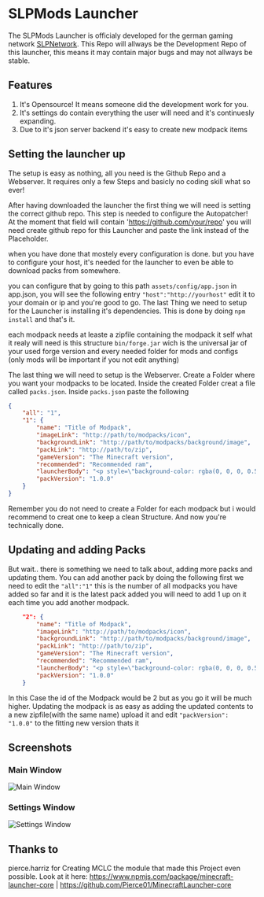 # SLPMods Launcher
The SLPMods Launcher is officialy developed for the german gaming network [SLPNetwork](https://slpnetwork.tk).
This Repo will allways be the Development Repo of this launcher, this means it may contain major bugs and may not allways be stable.

## Features
1. It's Opensource! It means someone did the development work for you.
2. It's settings do contain everything the user will need and it's continuesly expanding.
3. Due to it's json server backend it's easy to create new modpack items

## Setting the launcher up
The setup is easy as nothing, all you need is the Github Repo and a Webserver. It requires only a few Steps and basicly no coding skill what so ever!

After having downloaded the launcher the first thing we will need is setting the correct github repo. This step is needed to configure the Autopatcher!
At the moment that field will contain 'https://github.com/your/repo' you will need create github repo for this Launcher and paste the link instead of the Placeholder.

when you have done that mostely every configuration is done. but you have to configure your host, it's needed for the launcher to even be able to download packs from somewhere.

you can configure that by going to this path `assets/config/app.json` in app.json, you will see the following entry `"host":"http://yourhost"` edit it to your domain or ip and you're good to go.
The last Thing we need to setup for the Launcher is installing it's dependencies. This is done by doing `npm install` and that's it.

each modpack needs at leaste a zipfile containing the modpack it self
what it realy will need is this structure `bin/forge.jar` wich is the universal jar of your used forge version
and every needed folder for mods and configs (only mods will be important if you  not edit anything)

The last thing we will need to setup is the Webserver. Create a Folder where you want your modpacks to be located.
Inside the created Folder creat a file called `packs.json`.
Inside `packs.json` paste the following
```json
{
	"all": "1",
	"1": {
		"name": "Title of Modpack",
		"imageLink": "http://path/to/modpacks/icon",
		"backgroundLink": "http://path/to/modpacks/background/image",
		"packLink": "http://path/to/zip",
		"gameVersion": "The Minecraft version",
		"recommended": "Recommended ram",
		"launcherBody": "<p style=\"background-color: rgba(0, 0, 0, 0.5); padding: 10px 10px 10px 10px; border-radius: 5px;\">Description.</p><h3>Mod Liste:</h3><ul><li>Past mod here</li></ul>",
		"packVersion": "1.0.0"
	}
}
```
Remember you do not need to create a Folder for each modpack but i would recommend to creat one to keep a clean Structure.
And now you're technically done.

## Updating and adding Packs
But wait.. there is something we need to talk about, adding more packs and updating them. You can add another pack by doing the following
first we need to edit the `"all":"1"` this is the number of all modpacks you have added so far and it is the latest pack added you will need to add 1 up on it each time you add another modpack.
```json
	"2": {
		"name": "Title of Modpack",
		"imageLink": "http://path/to/modpacks/icon",
		"backgroundLink": "http://path/to/modpacks/background/image",
		"packLink": "http://path/to/zip",
		"gameVersion": "The Minecraft version",
		"recommended": "Recommended ram",
		"launcherBody": "<p style=\"background-color: rgba(0, 0, 0, 0.5); padding: 10px 10px 10px 10px; border-radius: 5px;\">Description.</p><h3>Mod Liste:</h3><ul><li>Past mod here</li></ul>",
		"packVersion": "1.0.0"
	}
```
In this Case the id of the Modpack would be 2 but as you go it will be much higher. 
Updating the modpack is as easy as adding the updated contents to a new zipfile(with the same name) upload it and edit `"packVersion": "1.0.0"` to the fitting new version thats it

## Screenshots
### Main Window
![Main Window](https://slpnetwork.tk/upload/main.png)
### Settings Window
![Settings Window](https://slpnetwork.tk/upload/settings.png)

## Thanks to
pierce.harriz for Creating  MCLC the module that made this Project even possible.
Look at it here: https://www.npmjs.com/package/minecraft-launcher-core | https://github.com/Pierce01/MinecraftLauncher-core
